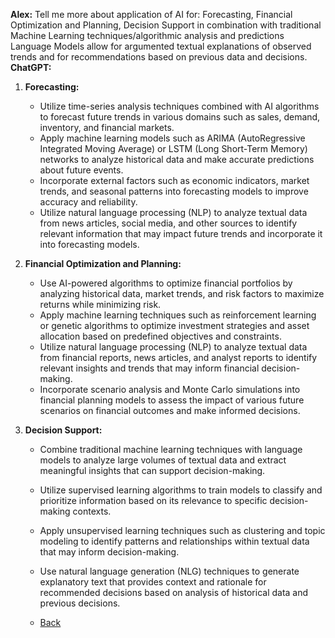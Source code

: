 <b>Alex:</b> Tell me more about application of AI for: Forecasting, Financial Optimization and Planning, Decision Support in combination with traditional Machine Learning techniques/algorithmic analysis and predictions Language Models allow for argumented textual explanations of observed trends and for recommendations based on previous data and decisions.
<br>
<b>ChatGPT:</b><br>
1. **Forecasting:**
   - Utilize time-series analysis techniques combined with AI algorithms to forecast future trends in various domains such as sales, demand, inventory, and financial markets.
   - Apply machine learning models such as ARIMA (AutoRegressive Integrated Moving Average) or LSTM (Long Short-Term Memory) networks to analyze historical data and make accurate predictions about future events.
   - Incorporate external factors such as economic indicators, market trends, and seasonal patterns into forecasting models to improve accuracy and reliability.
   - Utilize natural language processing (NLP) to analyze textual data from news articles, social media, and other sources to identify relevant information that may impact future trends and incorporate it into forecasting models.

2. **Financial Optimization and Planning:**
   - Use AI-powered algorithms to optimize financial portfolios by analyzing historical data, market trends, and risk factors to maximize returns while minimizing risk.
   - Apply machine learning techniques such as reinforcement learning or genetic algorithms to optimize investment strategies and asset allocation based on predefined objectives and constraints.
   - Utilize natural language processing (NLP) to analyze textual data from financial reports, news articles, and analyst reports to identify relevant insights and trends that may inform financial decision-making.
   - Incorporate scenario analysis and Monte Carlo simulations into financial planning models to assess the impact of various future scenarios on financial outcomes and make informed decisions.

3. **Decision Support:**
   - Combine traditional machine learning techniques with language models to analyze large volumes of textual data and extract meaningful insights that can support decision-making.
   - Utilize supervised learning algorithms to train models to classify and prioritize information based on its relevance to specific decision-making contexts.
   - Apply unsupervised learning techniques such as clustering and topic modeling to identify patterns and relationships within textual data that may inform decision-making.
   - Use natural language generation (NLG) techniques to generate explanatory text that provides context and rationale for recommended decisions based on analysis of historical data and previous decisions.
  
   - [Back](https://github.com/ai-dialogue-facilitator/how-can-ai-help-business/tree/main/chatgpt)
